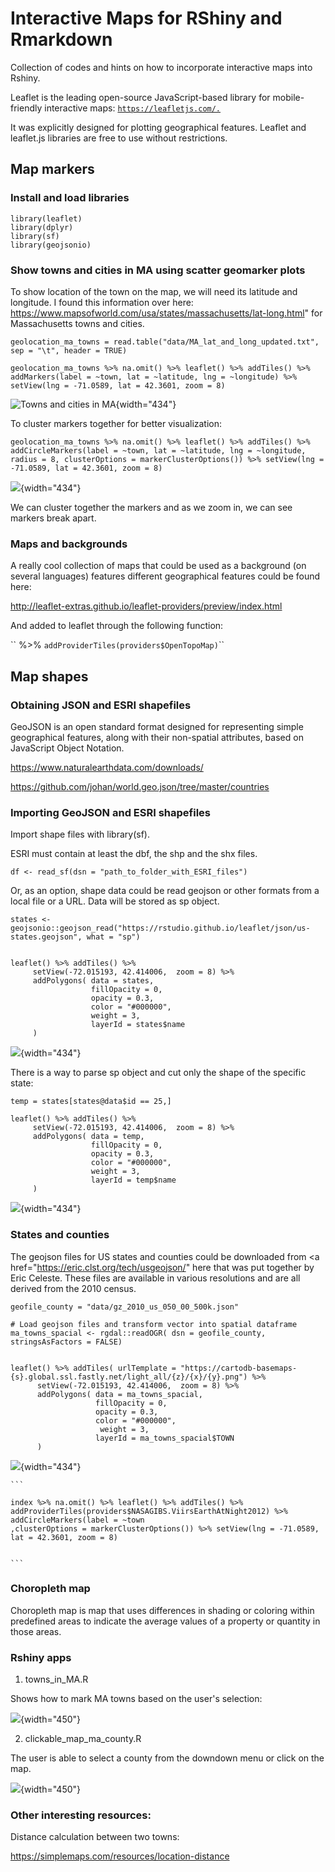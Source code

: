 # Interactive Maps for RShiny and Rmarkdown

Collection of codes and hints on how to incorporate interactive maps into Rshiny.

Leaflet is the leading open-source JavaScript-based library for mobile-friendly interactive maps: [`https://leafletjs.com/.`](https://leafletjs.com/%22)

It was explicitly designed for plotting geographical features. Leaflet and leaflet.js libraries are free to use without restrictions.

## Map markers

### Install and load libraries

    library(leaflet)
    library(dplyr)
    library(sf)
    library(geojsonio)

### Show towns and cities in MA using scatter geomarker plots

To show location of the town on the map, we will need its latitude and longitude. I found this information over here: <https://www.mapsofworld.com/usa/states/massachusetts/lat-long.html>" for Massachusetts towns and cities.

    geolocation_ma_towns = read.table("data/MA_lat_and_long_updated.txt", sep = "\t", header = TRUE)

    geolocation_ma_towns %>% na.omit() %>% leaflet() %>% addTiles() %>% addMarkers(label = ~town, lat = ~latitude, lng = ~longitude) %>% setView(lng = -71.0589, lat = 42.3601, zoom = 8)

![](images/Screenshot%202023-03-15%20at%206.57.02%20PM.png "Towns and cities in MA"){width="434"}

To cluster markers together for better visualization:

    geolocation_ma_towns %>% na.omit() %>% leaflet() %>% addTiles() %>% addCircleMarkers(label = ~town, lat = ~latitude, lng = ~longitude, radius = 8, clusterOptions = markerClusterOptions()) %>% setView(lng = -71.0589, lat = 42.3601, zoom = 8)

![](images/Screenshot%202023-03-15%20at%207.06.50%20PM.png){width="434"}

We can cluster together the markers and as we zoom in, we can see markers break apart.

### Maps and backgrounds

A really cool collection of maps that could be used as a background (on several languages) features different geographical features could be found here:

<http://leaflet-extras.github.io/leaflet-providers/preview/index.html>

And added to leaflet through the following function:

\`\` %\>% `addProviderTiles(providers$OpenTopoMap)`\`\`

## Map shapes

### Obtaining JSON and ESRI shapefiles

GeoJSON is an open standard format designed for representing simple geographical features, along with their non-spatial attributes, based on JavaScript Object Notation.

<https://www.naturalearthdata.com/downloads/>

<https://github.com/johan/world.geo.json/tree/master/countries>

### Importing GeoJSON and ESRI shapefiles

Import shape files with library(sf).

ESRI must contain at least the dbf, the shp and the shx files.

    df <- read_sf(dsn = "path_to_folder_with_ESRI_files")

Or, as an option, shape data could be read geojson or other formats from a local file or a URL. Data will be stored as sp object.

    states <- geojsonio::geojson_read("https://rstudio.github.io/leaflet/json/us-states.geojson", what = "sp")


    leaflet() %>% addTiles() %>%
         setView(-72.015193, 42.414006,  zoom = 8) %>%
         addPolygons( data = states,
                      fillOpacity = 0,
                      opacity = 0.3,
                      color = "#000000",
                      weight = 3,
                      layerId = states$name
         )

![](images/Screenshot%202023-03-26%20at%209.54.24%20PM.png){width="434"}

There is a way to parse sp object and cut only the shape of the specific state:

    temp = states[states@data$id == 25,]

    leaflet() %>% addTiles() %>%
         setView(-72.015193, 42.414006,  zoom = 8) %>%
         addPolygons( data = temp,
                      fillOpacity = 0,
                      opacity = 0.3,
                      color = "#000000",
                      weight = 3,
                      layerId = temp$name
         )

![](images/Screenshot%202023-03-26%20at%209.57.47%20PM.png){width="434"}

### States and counties

The geojson files for US states and counties could be downloaded from \<a href="<https://eric.clst.org/tech/usgeojson/>" here </a> that was put together by Eric Celeste. These files are available in various resolutions and are all derived from the 2010 census.

    geofile_county = "data/gz_2010_us_050_00_500k.json"

    # Load geojson files and transform vector into spatial dataframe
    ma_towns_spacial <- rgdal::readOGR( dsn = geofile_county, stringsAsFactors = FALSE)


    leaflet() %>% addTiles( urlTemplate = "https://cartodb-basemaps-{s}.global.ssl.fastly.net/light_all/{z}/{x}/{y}.png") %>%
          setView(-72.015193, 42.414006,  zoom = 8) %>%
          addPolygons( data = ma_towns_spacial,
                       fillOpacity = 0,
                       opacity = 0.3,
                       color = "#000000",
                        weight = 3,
                       layerId = ma_towns_spacial$TOWN
          )

![](images/Screenshot%202023-03-16%20at%207.27.52%20AM.png){width="434"}

    ```

    index %>% na.omit() %>% leaflet() %>% addTiles() %>% addProviderTiles(providers$NASAGIBS.ViirsEarthAtNight2012) %>% addCircleMarkers(label = ~town
    ,clusterOptions = markerClusterOptions()) %>% setView(lng = -71.0589, lat = 42.3601, zoom = 8)


    ```

### Choropleth map

Choropleth map is map that uses differences in shading or coloring within predefined areas to indicate the average values of a property or quantity in those areas.

### Rshiny apps

1.  towns_in_MA.R

Shows how to mark MA towns based on the user's selection:

![](images/Screenshot%202023-03-26%20at%2010.05.05%20PM.png){width="450"}

2.  clickable_map_ma_county.R

The user is able to select a county from the downdown menu or click on the map.

![](images/Screenshot%202023-04-03%20at%209.11.10%20PM.png){width="450"}

### Other interesting resources:

Distance calculation between two towns:

<https://simplemaps.com/resources/location-distance>
